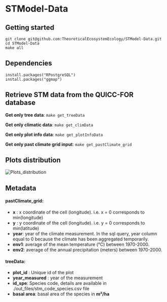 STModel-Data
============

## Getting started

	git clone git@github.com:TheoreticalEcosystemEcology/STModel-Data.git
	cd STModel-Data
	make all

## Dependencies

	install.packages("RPostgreSQL")
	install.packages("ggmap")

## Retrieve STM data from the QUICC-FOR database

**Get only tree data**: ```make get_treeData```

**Get only climatic data**: ```make get_climData```

**Get only plot info data**: ```make get_plotInfoData```

**Get only past climate grid input**: ```make get_pastClimate_grid```

## Plots distribution

![Plots_distribution](.out_files/plots_map.png)


## Metadata

#### pastClimate_grid:

- **x** : x coordinate of the cell (longitude). i.e. x = 0 corresponds to min(longitude)
- **y** : y coordinate of the cell (longitude). i.e. y = 0 corresponds to min(latitude)
- **year**: year of the climate measurement. In the sql query, year column equal to 0 because the climate has been aggregated temporarily.
- **env1**: average of the mean temperature (°C) between 1970-2000.
- **env2**: average of the annual precipitation (meters) between 1970-2000.

#### treeData:

- **plot_id** : Unique id of the plot
- **year_measured** : year of the measurement
- **id_spe**: Species code, details are available in ./out_files/stm_code_species.csv file
- **basal area**: basal area of the species in **m²/ha**